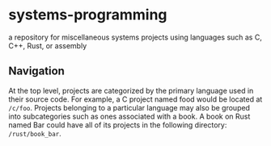 # systems-programming

a repository for miscellaneous systems projects using languages such as C, C++, Rust, or assembly

## Navigation

At the top level, projects are categorized by the  primary language used in their source code. For example, a C project named food would be located at `/c/foo`. Projects belonging to a particular language may also be grouped into subcategories such as ones associated with a book. A book on Rust named Bar	could have all of its projects in the following directory: `/rust/book_bar`.

